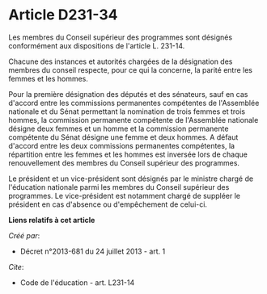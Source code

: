 # Article D231-34

Les membres du Conseil supérieur des programmes sont désignés conformément aux dispositions de l'article L. 231-14. 

Chacune des instances et autorités chargées de la désignation des membres du conseil respecte, pour ce qui la concerne, la
parité entre les femmes et les hommes. 

Pour la première désignation des députés et des sénateurs, sauf en cas d'accord entre les commissions permanentes compétentes
de l'Assemblée nationale et du Sénat permettant la nomination de trois femmes et trois hommes, la commission permanente
compétente de l'Assemblée nationale désigne deux femmes et un homme et la commission permanente compétente du Sénat désigne
une femme et deux hommes. A défaut d'accord entre les deux commissions permanentes compétentes, la répartition entre les
femmes et les hommes est inversée lors de chaque renouvellement des membres du Conseil supérieur des programmes. 

Le président et un vice-président sont désignés par le ministre chargé de l'éducation nationale parmi les membres du Conseil
supérieur des programmes. Le vice-président est notamment chargé de suppléer le président en cas d'absence ou d'empêchement
de celui-ci.

**Liens relatifs à cet article**

_Créé par_:

  - Décret n°2013-681 du 24 juillet 2013 - art. 1

_Cite_:

  - Code de l'éducation - art. L231-14
